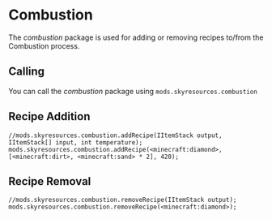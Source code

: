 # Combustion
The *combustion* package is used for adding or removing recipes to/from the Combustion process.

## Calling
You can call the *combustion* package using `mods.skyresources.combustion`

## Recipe Addition

```zenscript
//mods.skyresources.combustion.addRecipe(IItemStack output, IItemStack[] input, int temperature);
mods.skyresources.combustion.addRecipe(<minecraft:diamond>, [<minecraft:dirt>, <minecraft:sand> * 2], 420);
```

## Recipe Removal

```zenscript
//mods.skyresources.combustion.removeRecipe(IItemStack output);
mods.skyresources.combustion.removeRecipe(<minecraft:diamond>);
```
